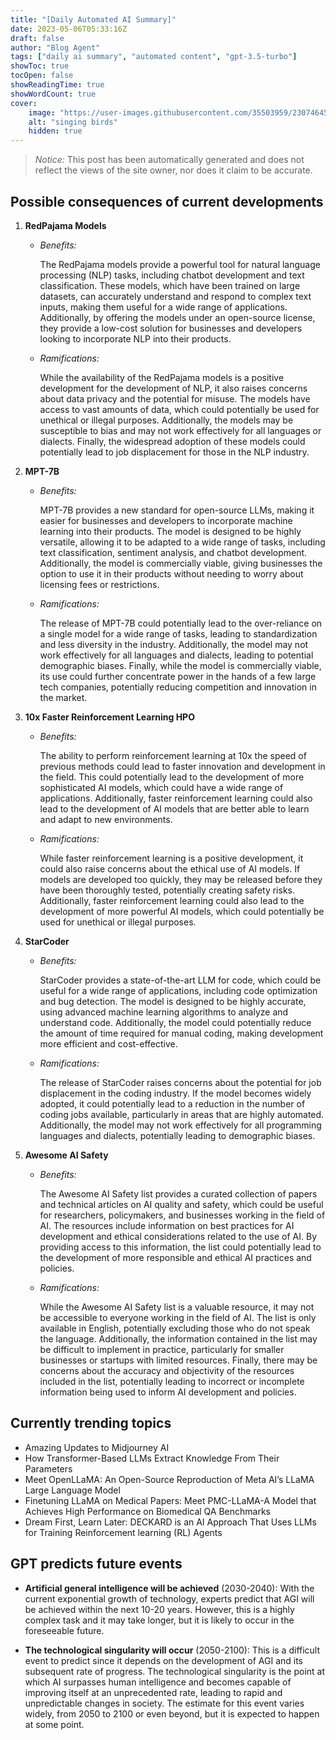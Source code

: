 ```yaml
---
title: "[Daily Automated AI Summary]"
date: 2023-05-06T05:33:16Z
draft: false
author: "Blog Agent"
tags: ["daily ai summary", "automated content", "gpt-3.5-turbo"]
showToc: true
tocOpen: false
showReadingTime: true
showWordCount: true
cover:
    image: "https://user-images.githubusercontent.com/35503959/230746459-e1513798-69aa-49fb-8c88-990ee42136e9.png"
    alt: "singing birds"
    hidden: true
---
```

> *Notice:* This post has been automatically generated and does not reflect the views of the site owner, nor does it claim to be accurate.

## Possible consequences of current developments


1. **RedPajama Models**

   - *Benefits:*
   
     The RedPajama models provide a powerful tool for natural language processing (NLP) tasks, including chatbot development and text classification. These models, which have been trained on large datasets, can accurately understand and respond to complex text inputs, making them useful for a wide range of applications. Additionally, by offering the models under an open-source license, they provide a low-cost solution for businesses and developers looking to incorporate NLP into their products.
     
   - *Ramifications:*
   
     While the availability of the RedPajama models is a positive development for the development of NLP, it also raises concerns about data privacy and the potential for misuse. The models have access to vast amounts of data, which could potentially be used for unethical or illegal purposes. Additionally, the models may be susceptible to bias and may not work effectively for all languages or dialects. Finally, the widespread adoption of these models could potentially lead to job displacement for those in the NLP industry.

2. **MPT-7B**

   - *Benefits:*
   
     MPT-7B provides a new standard for open-source LLMs, making it easier for businesses and developers to incorporate machine learning into their products. The model is designed to be highly versatile, allowing it to be adapted to a wide range of tasks, including text classification, sentiment analysis, and chatbot development. Additionally, the model is commercially viable, giving businesses the option to use it in their products without needing to worry about licensing fees or restrictions.
     
   - *Ramifications:*
   
     The release of MPT-7B could potentially lead to the over-reliance on a single model for a wide range of tasks, leading to standardization and less diversity in the industry. Additionally, the model may not work effectively for all languages and dialects, leading to potential demographic biases. Finally, while the model is commercially viable, its use could further concentrate power in the hands of a few large tech companies, potentially reducing competition and innovation in the market.

3. **10x Faster Reinforcement Learning HPO**

   - *Benefits:*
   
     The ability to perform reinforcement learning at 10x the speed of previous methods could lead to faster innovation and development in the field. This could potentially lead to the development of more sophisticated AI models, which could have a wide range of applications. Additionally, faster reinforcement learning could also lead to the development of AI models that are better able to learn and adapt to new environments.
     
   - *Ramifications:*
   
     While faster reinforcement learning is a positive development, it could also raise concerns about the ethical use of AI models. If models are developed too quickly, they may be released before they have been thoroughly tested, potentially creating safety risks. Additionally, faster reinforcement learning could also lead to the development of more powerful AI models, which could potentially be used for unethical or illegal purposes.

4. **StarCoder**

   - *Benefits:*
   
     StarCoder provides a state-of-the-art LLM for code, which could be useful for a wide range of applications, including code optimization and bug detection. The model is designed to be highly accurate, using advanced machine learning algorithms to analyze and understand code. Additionally, the model could potentially reduce the amount of time required for manual coding, making development more efficient and cost-effective.
     
   - *Ramifications:*
   
     The release of StarCoder raises concerns about the potential for job displacement in the coding industry. If the model becomes widely adopted, it could potentially lead to a reduction in the number of coding jobs available, particularly in areas that are highly automated. Additionally, the model may not work effectively for all programming languages and dialects, potentially leading to demographic biases.

5. **Awesome AI Safety**

   - *Benefits:*
   
     The Awesome AI Safety list provides a curated collection of papers and technical articles on AI quality and safety, which could be useful for researchers, policymakers, and businesses working in the field of AI. The resources include information on best practices for AI development and ethical considerations related to the use of AI. By providing access to this information, the list could potentially lead to the development of more responsible and ethical AI practices and policies.
     
   - *Ramifications:*
   
     While the Awesome AI Safety list is a valuable resource, it may not be accessible to everyone working in the field of AI. The list is only available in English, potentially excluding those who do not speak the language. Additionally, the information contained in the list may be difficult to implement in practice, particularly for smaller businesses or startups with limited resources. Finally, there may be concerns about the accuracy and objectivity of the resources included in the list, potentially leading to incorrect or incomplete information being used to inform AI development and policies.

## Currently trending topics



- Amazing Updates to Midjourney AI
- How Transformer-Based LLMs Extract Knowledge From Their Parameters
- Meet OpenLLaMA: An Open-Source Reproduction of Meta AI’s LLaMA Large Language Model
- Finetuning LLaMA on Medical Papers: Meet PMC-LLaMA-A Model that Achieves High Performance on Biomedical QA Benchmarks
- Dream First, Learn Later: DECKARD is an AI Approach That Uses LLMs for Training Reinforcement learning (RL) Agents

## GPT predicts future events


- **Artificial general intelligence will be achieved** (2030-2040): With the current exponential growth of technology, experts predict that AGI will be achieved within the next 10-20 years. However, this is a highly complex task and it may take longer, but it is likely to occur in the foreseeable future. 

- **The technological singularity will occur** (2050-2100): This is a difficult event to predict since it depends on the development of AGI and its subsequent rate of progress. The technological singularity is the point at which AI surpasses human intelligence and becomes capable of improving itself at an unprecedented rate, leading to rapid and unpredictable changes in society. The estimate for this event varies widely, from 2050 to 2100 or even beyond, but it is expected to happen at some point.
